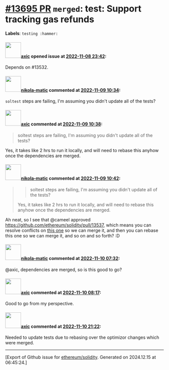 # [\#13695 PR](https://github.com/ethereum/solidity/pull/13695) `merged`: test: Support tracking gas refunds
**Labels**: `testing :hammer:`


#### <img src="https://avatars.githubusercontent.com/u/20340?v=4" width="50">[axic](https://github.com/axic) opened issue at [2022-11-08 23:42](https://github.com/ethereum/solidity/pull/13695):

Depends on #13532.

#### <img src="https://avatars.githubusercontent.com/u/4415530?u=dc3db70e8fbd03f92ca81ee173d57774ce61084d&v=4" width="50">[nikola-matic](https://github.com/nikola-matic) commented at [2022-11-09 10:34](https://github.com/ethereum/solidity/pull/13695#issuecomment-1308546635):

`soltest` steps are failing, I'm assuming you didn't update all of the tests?

#### <img src="https://avatars.githubusercontent.com/u/20340?v=4" width="50">[axic](https://github.com/axic) commented at [2022-11-09 10:38](https://github.com/ethereum/solidity/pull/13695#issuecomment-1308551135):

> soltest steps are failing, I'm assuming you didn't update all of the tests?

Yes, it takes like 2 hrs to run it locally, and will need to rebase this anyhow once the dependencies are merged.

#### <img src="https://avatars.githubusercontent.com/u/4415530?u=dc3db70e8fbd03f92ca81ee173d57774ce61084d&v=4" width="50">[nikola-matic](https://github.com/nikola-matic) commented at [2022-11-09 10:42](https://github.com/ethereum/solidity/pull/13695#issuecomment-1308555807):

> > soltest steps are failing, I'm assuming you didn't update all of the tests?
> 
> Yes, it takes like 2 hrs to run it locally, and will need to rebase this anyhow once the dependencies are merged.

Ah neat, so I see that @cameel approved https://github.com/ethereum/solidity/pull/13537, which means you can resolve conflicts on [this one](https://github.com/ethereum/solidity/pull/13532) so we can merge it, and then you can rebase this one so we can merge it, and so on and so forth? :D

#### <img src="https://avatars.githubusercontent.com/u/4415530?u=dc3db70e8fbd03f92ca81ee173d57774ce61084d&v=4" width="50">[nikola-matic](https://github.com/nikola-matic) commented at [2022-11-10 07:32](https://github.com/ethereum/solidity/pull/13695#issuecomment-1309883360):

@axic, dependencies are merged, so is this good to go?

#### <img src="https://avatars.githubusercontent.com/u/20340?v=4" width="50">[axic](https://github.com/axic) commented at [2022-11-10 08:17](https://github.com/ethereum/solidity/pull/13695#issuecomment-1309925665):

Good to go from my perspective.

#### <img src="https://avatars.githubusercontent.com/u/20340?v=4" width="50">[axic](https://github.com/axic) commented at [2022-11-10 21:22](https://github.com/ethereum/solidity/pull/13695#issuecomment-1310907013):

Needed to update tests due to rebasing over the optimizor changes which were merged.


-------------------------------------------------------------------------------



[Export of Github issue for [ethereum/solidity](https://github.com/ethereum/solidity). Generated on 2024.12.15 at 06:45:24.]
